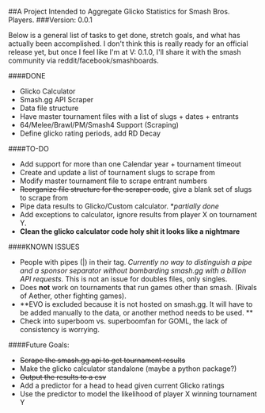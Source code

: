 ##A Project Intended to Aggregate Glicko Statistics for Smash Bros. Players.
###Version: 0.0.1

Below is a general list of tasks to get done, stretch goals, and what has actually been accomplished. I don't think this is really ready for an official release yet, but once I feel like I'm at V: 0.1.0, I'll share it with the smash community via reddit/facebook/smashboards.

####DONE
* Glicko Calculator
* Smash.gg API Scraper
* Data file structure
* Have master tournament files with a list of slugs + dates + entrants
* 64/Melee/Brawl/PM/Smash4 Support (Scraping)
* Define glicko rating periods, add RD Decay

####TO-DO
* Add support for more than one Calendar year + tournament timeout
* Create and update a list of tournament slugs to scrape from
* Modify master tournament file to scrape entrant numbers
* ~~Reorganize file structure for the scraper code~~, give a blank set of slugs to scrape from
* Pipe data results to Glicko/Custom calculator. \**partially done*
* Add exceptions to calculator, ignore results from player X on tournament Y.
* **Clean the glicko calculator code holy shit it looks like a nightmare**

####KNOWN ISSUES
* People with pipes (|) in their tag. *Currently no way to distinguish a pipe and a sponsor separator without bombarding smash.gg with a billion API requests*. This is not an issue for doubles files, only singles.
* Does **not** work on tournaments that run games other than smash. (Rivals of Aether, other fighting games).
* **EVO is excluded because it is not hosted on smash.gg. It will have to be added manually to the data, or another method needs to be used. **
*  Check into superboom vs. superboomfan for GOML, the lack of consistency is worrying.

####Future Goals:
* ~~Scrape the smash.gg api to get tournament results~~
* Make the glicko calculator standalone (maybe a python package?)
* ~~Output the results to a csv~~
* Add a predictor for a head to head given current Glicko ratings
* Use the predictor to model the likelihood of player X winning tournament Y
